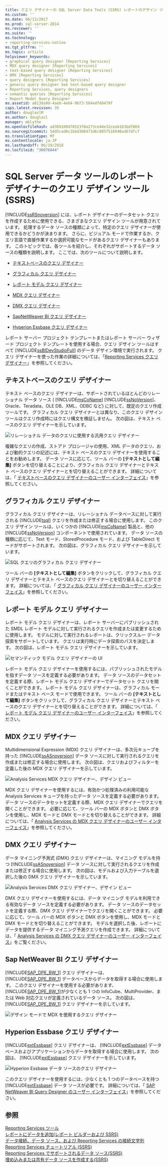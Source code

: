 ```yaml
---
title: クエリ デザイナーの SQL Server Data Tools (SSRS) レポートのデザイン ツール |Microsoft ドキュメント
ms.custom: ''
ms.date: 06/13/2017
ms.prod: sql-server-2014
ms.reviewer: ''
ms.suite: ''
ms.technology:
- reporting-services-native
ms.tgt_pltfrm: ''
ms.topic: article
helpviewer_keywords:
- graphical query designer [Reporting Services]
- MDX query designer [Reporting Services]
- text-based query designer [Reporting Services]
- DMX [Reporting Services]
- query designers [Reporting Services]
- generic query designer See text-based query designer
- Reporting Services, query designers
- semantic queries [Reporting Services]
- Report Model Query Designer
ms.assetid: a8139a9d-4aeb-4e64-96f3-564edf60479f
caps.latest.revision: 35
author: douglaslM
ms.author: douglasl
manager: mblythe
ms.openlocfilehash: ad3b9109d78523f8a273ce44e32ceab163bdf869
ms.sourcegitcommit: 5dd5cad0c1bbd308471d6c885f516948ad67dfcf
ms.translationtype: MT
ms.contentlocale: ja-JP
ms.lasthandoff: 06/19/2018
ms.locfileid: "36076844"
---
```

# <a name="query-design-tools-in-report-designer-sql-server-data-tools-ssrs"></a>SQL Server データ ツールのレポート デザイナーのクエリ デザイン ツール (SSRS)
  [!INCLUDE[ssRSnoversion](../../includes/ssrsnoversion-md.md)] には、レポート デザイナーのデータセット クエリを作成するために使用できる、さまざまなクエリ デザイン ツールが用意されています。 処理するデータ ソースの種類によって、特定のクエリ デザイナーが使用できるかどうかが決まります。 さらに、ビジュアル モードで作業するか、クエリ言語で直接作業するか選択可能なモードがあるクエリ デザイナーもあります。 このトピックでは、各ツールを紹介し、それぞれがサポートするデータ ソースの種類を説明します。 ここでは、次のツールについて説明します。  
  
-   [テキストベースのクエリ デザイナー](#Textbased)  
  
-   [グラフィカル クエリ デザイナー](#Graphical)  
  
-   [レポート モデル クエリ デザイナー](#Model)  
  
-   [MDX クエリ デザイナー](#MDX)  
  
-   [DMX クエリ デザイナー](#DMX)  
  
-   [SapNetWeaver BI クエリ デザイナー](#SAPBW)  
  
-   [Hyperion Essbase クエリ デザイナー](#Hyperion)  
  
 レポート サーバー プロジェクト テンプレートまたはレポート サーバー ウィザード プロジェクト テンプレートを使用する場合、クエリ デザイン ツールはすべて [!INCLUDE[ssBIDevStudioFull](../../includes/ssbidevstudiofull-md.md)] のデータ デザイン環境で実行されます。 クエリ デザイナーを使った作業の詳細については、「[Reporting Services クエリ デザイナー](../reporting-services-query-designers.md)」を参照してください。  
  
##  <a name="Textbased"></a> テキストベースのクエリ デザイナー  
 テキスト ベースのクエリ デザイナーは、サポートされているほとんどのリレーショナル データ ソース ( [!INCLUDE[msCoName](../../../includes/msconame-md.md)] [!INCLUDE[ssNoVersion](../../../includes/ssnoversion-md.md)]、Oracle、Teradata、OLE DB、XML、ODBC など) に対して、既定のクエリ作成ツールです。 グラフィカル クエリ デザイナーとは異なり、このクエリ デザイン ツールはクエリ作成時にはクエリ構文を検証しません。 次の図は、テキスト ベースのクエリ デザイナーを示しています。  
  
 ![リレーショナル データのクエリに使用する汎用クエリ デザイナー](../../analysis-services/media/rsqd-dsaw-sql-generic.gif "リレーショナル データのクエリに使用する汎用クエリ デザイナー")  
  
 複雑なクエリの作成、ストアド プロシージャの使用、XML データのクエリ、および動的クエリの記述には、テキスト ベースのクエリ デザイナーを使用することをお勧めします。 データ ソースに応じて、ツール バーの **[テキストとして編集]** ボタンを切り替えることにより、グラフィカル クエリ デザイナーとテキスト ベースのクエリ デザイナーとを切り替えることができます。 詳細については、「 [テキストベースのクエリ デザイナーのユーザー インターフェイス](../text-based-query-designer-user-interface.md)」を参照してください。  
  
##  <a name="Graphical"></a> グラフィカル クエリ デザイナー  
 グラフィカル クエリ デザイナーは、リレーショナル データベースに対して実行される [!INCLUDE[tsql](../../includes/tsql-md.md)] クエリを作成または修正する場合に使用します。 このクエリ デザイン ツールは、いくつかの [!INCLUDE[msCoName](../../../includes/msconame-md.md)] 製品と、他の [!INCLUDE[ssNoVersion](../../../includes/ssnoversion-md.md)] コンポーネントで使用されています。 データ ソースの種類に応じて、Text モード、StoredProcedure モード、および TableDirect モードがサポートされます。 次の図は、グラフィカル クエリ デザイナーを示しています。  
  
 ![SQL クエリのグラフィカル クエリ デザイナー](../media/rsqd-dsaw-sql.gif "SQL クエリのグラフィカル クエリ デザイナー")  
  
 ツール バーの **[テキストとして編集]** ボタンをクリックして、グラフィカル クエリ デザイナーとテキスト ベースのクエリ デザイナーとを切り替えることができます。 詳細については、「 [グラフィカル クエリ デザイナーのユーザー インターフェイス](graphical-query-designer-user-interface.md)」を参照してください。  
  
##  <a name="Model"></a> レポート モデル クエリ デザイナー  
 レポート モデル クエリ デザイナーは、レポート サーバーにパブリッシュされた SMDL レポート モデルに対して実行されるクエリを作成または変更するために使用します。 モデルに対して実行されるレポートは、クリックスルー データ探索をサポートしています。 クエリは実行時にデータ探索のパスを決定します。 次の図は、レポート モデル クエリ デザイナーを示しています。  
  
 ![セマンティック モデル クエリ デザイナーの UI](../media/rsqd-dsawmodel-smql.gif "セマンティック モデル クエリ デザイナーの UI")  
  
 レポート モデル クエリ デザイナーを使用するには、パブリッシュされたモデルを指すデータ ソースを定義する必要があります。 データ ソースのデータセットを定義する際、レポート モデル クエリ デザイナーでデータセット クエリを開くことができます。 レポート モデル クエリ デザイナーは、グラフィカル モードまたはテキスト ベース モードで使用できます。 ツール バーの **[テキストとして編集]** ボタンをクリックして、グラフィカル クエリ デザイナーとテキスト ベースのクエリ デザイナーとを切り替えることができます。 詳細については、「 [レポート モデル クエリ デザイナーのユーザー インターフェイス](report-model-query-designer-user-interface.md)」を参照してください。  
  
##  <a name="MDX"></a> MDX クエリ デザイナー  
 Multidimensional Expression (MDX) クエリ デザイナーは、多次元キューブを持った [!INCLUDE[ssASnoversion](../../../includes/ssasnoversion-md.md)] データ ソースに対して実行されるクエリを作成または修正する場合に使用します。 次の図は、クエリおよびフィルターを定義した後の MDX クエリ デザイナーを示しています。  
  
 ![Analysis Services MDX クエリ デザイナー、デザイン ビュー](../../analysis-services/media/rsqd-dsawas-mdx-designmode.gif "Analysis Services MDX クエリ デザイナー、デザイン ビュー")  
  
 MDX クエリ デザイナーを使用するには、有効かつ処理済みの利用可能な Analysis Services キューブを持ったデータ ソースを定義する必要があります。 データ ソースのデータセットを定義する際、MDX クエリ デザイナーでクエリを開くことができます。 必要に応じて、ツール バーの MDX ボタンと DMX ボタンを使用し、MDX モードと DMX モードとを切り替えることができます。 詳細については、「 [Analysis Services の MDX クエリ デザイナーのユーザー インターフェイス](analysis-services-mdx-query-designer-user-interface.md)」を参照してください。  
  
##  <a name="DMX"></a> DMX クエリ デザイナー  
 データ マイニング予測式 (DMX) クエリ デザイナーは、マイニング モデルを持つ [!INCLUDE[ssASnoversion](../../../includes/ssasnoversion-md.md)] データ ソースに対して実行されるクエリを作成または修正する場合に使用します。 次の図は、モデルおよび入力テーブルを選択した後の DMX クエリ デザイナーを示しています。  
  
 ![Analysis Services DMX クエリ デザイナー、デザイン ビュー](../media/rsqd-dsawas-dmx-designmode.gif "Analysis Services DMX クエリ デザイナー、デザイン ビュー")  
  
 DMX クエリ デザイナーを使用するには、データ マイニング モデルを利用できる有効なデータ ソースを定義する必要があります。 データ ソースのデータセットを定義する際、DMX クエリ デザイナーでクエリを開くことができます。 必要に応じて、ツール バーの MDX ボタンと DMX ボタンを使用し、MDX モードと DMX モードとを切り替えることができます。 モデルを選択した後、レポートにデータを提供するデータ マイニング予測クエリを作成できます。 詳細については、「 [Analysis Services の DMX クエリ デザイナーのユーザー インターフェイス](analysis-services-dmx-query-designer-user-interface.md)」をご覧ください。  
  
##  <a name="SAPBW"></a> Sap NetWeaver BI クエリ デザイナー  
 [!INCLUDE[SAP_DPE_BW_1](../../../includes/sap-dpe-bw-1-md.md)] クエリ デザイナーは、 [!INCLUDE[SAP_DPE_BW_1](../../../includes/sap-dpe-bw-1-md.md)] データベースからデータを取得する場合に使用します。 このクエリ デザイナーを使用する必要があります、[!INCLUDE[SAP_DPE_BW_1](../../../includes/sap-dpe-bw-1-md.md)]が少なくとも 1 つの InfoCube、MultiProvider、または Web 対応クエリが定義されているデータ ソース。 次の図は、 [!INCLUDE[SAP_DPE_BW_1](../../../includes/sap-dpe-bw-1-md.md)] クエリ デザイナーを示しています。  
  
 ![デザイン モードで MDX を使用するクエリ デザイナー](../media/rsqd-dssapbw-mdx-designmode.gif "デザイン モードで MDX を使用するクエリ デザイナー")  
  
##  <a name="Hyperion"></a> Hyperion Essbase クエリ デザイナー  
 [!INCLUDE[extEssbase](../../../includes/extessbase-md.md)] クエリ デザイナーは、 [!INCLUDE[extEssbase](../../../includes/extessbase-md.md)] データベースおよびアプリケーションからデータを取得する場合に使用します。 次の図は、 [!INCLUDE[extEssbase](../../../includes/extessbase-md.md)] クエリ デザイナーを示しています。  
  
 ![Hyperion Essbase データ ソースのクエリ デザイナー](../media/rsqd-dshyperionessbase-mdx-designmode.gif "Hyperion Essbase データ ソースのクエリ デザイナー")  
  
 このクエリ デザイナーを使用するには、少なくとも 1 つのデータベースを持つ [!INCLUDE[extEssbase](../../../includes/extessbase-md.md)] データ ソースが必要です。 詳細については、「 [SAP NetWeaver BI Query Designer のユーザー インターフェイス](sap-netweaver-bi-query-designer-user-interface.md)」を参照してください。  
  
## <a name="see-also"></a>参照  
 [Reporting Services ツール](../tools/reporting-services-tools.md)   
 [レポートにデータを追加&#40;レポート ビルダーおよび SSRS&#41;](report-datasets-ssrs.md)   
 [データ接続、データ ソース、および Reporting Services の接続文字列](../data-connections-data-sources-and-connection-strings-in-reporting-services.md)   
 [Reporting Services チュートリアル &#40;SSRS&#41;](../reporting-services-tutorials-ssrs.md)   
 [Reporting Services でサポートされるデータ ソース&#40;SSRS&#41;](../create-deploy-and-manage-mobile-and-paginated-reports.md)   
 [埋め込みまたは共有データ ソースを作成する&#40;SSRS&#41;](../create-an-embedded-or-shared-data-source-ssrs.md)  
  
  
